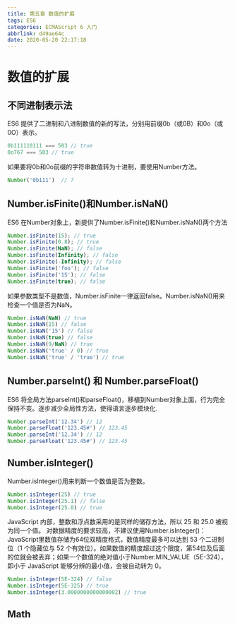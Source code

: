 ```yaml
---
title: 第五章 数值的扩展
tags: ES6
categories: ECMAScript 6 入门
abbrlink: d49ae64c
date: 2020-05-20 22:17:18
---
```

<!-- more -->
# 数值的扩展
## 不同进制表示法
ES6 提供了二进制和八进制数值的新的写法，分别用前缀0b（或0B）和0o（或0O）表示。
```js
0b111110111 === 503 // true
0o767 === 503 // true
```
如果要将0b和0o前缀的字符串数值转为十进制，要使用Number方法。
```js
Number('0b111')  // 7
```
## Number.isFinite()和Number.isNaN()
ES6 在Number对象上，新提供了Number.isFinite()和Number.isNaN()两个方法
```js
Number.isFinite(15); // true
Number.isFinite(0.8); // true
Number.isFinite(NaN); // false
Number.isFinite(Infinity); // false
Number.isFinite(-Infinity); // false
Number.isFinite('foo'); // false
Number.isFinite('15'); // false
Number.isFinite(true); // false
```
如果参数类型不是数值，Number.isFinite一律返回false。Number.isNaN()用来检查一个值是否为NaN。
```js
Number.isNaN(NaN) // true
Number.isNaN(15) // false
Number.isNaN('15') // false
Number.isNaN(true) // false
Number.isNaN(9/NaN) // true
Number.isNaN('true' / 0) // true
Number.isNaN('true' / 'true') // true
```
## Number.parseInt() 和 Number.parseFloat()
ES6 将全局方法parseInt()和parseFloat()，移植到Number对象上面，行为完全保持不变。逐步减少全局性方法，使得语言逐步模块化.
```js
Number.parseInt('12.34') // 12
Number.parseFloat('123.45#') // 123.45
Number.parseInt('12.34') // 12
Number.parseFloat('123.45#') // 123.45
```
## Number.isInteger()
Number.isInteger()用来判断一个数值是否为整数。
```js
Number.isInteger(25) // true
Number.isInteger(25.1) // false
Number.isInteger(25.0) // true
```
JavaScript 内部，整数和浮点数采用的是同样的储存方法，所以 25 和 25.0 被视为同一个值。
对数据精度的要求较高，不建议使用Number.isInteger()： JavaScript里数值存储为64位双精度格式，数值精度最多可以达到 53 个二进制位（1 个隐藏位与 52 个有效位）。如果数值的精度超过这个限度，第54位及后面的位就会被丢弃；如果一个数值的绝对值小于Number.MIN_VALUE（5E-324），即小于 JavaScript 能够分辨的最小值，会被自动转为 0。
```js
Number.isInteger(5E-324) // false
Number.isInteger(5E-325) // true
Number.isInteger(3.0000000000000002) // true
```
## Math